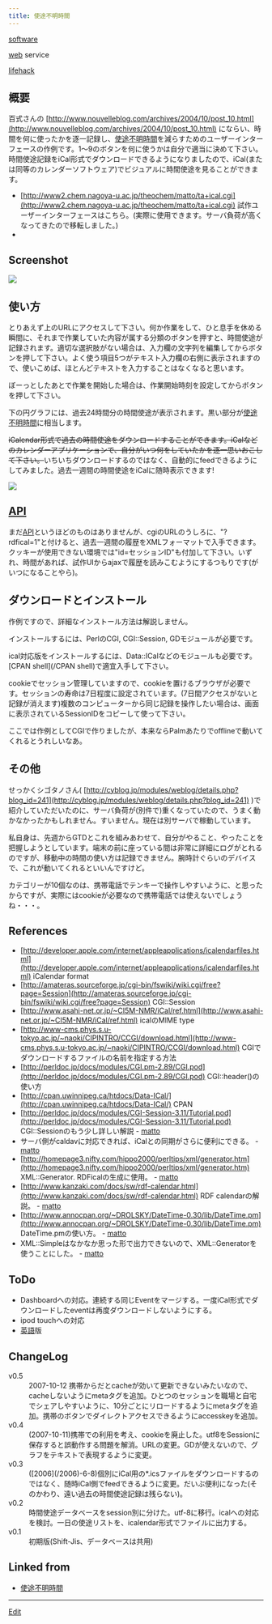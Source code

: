 ```yaml
---
title: 使途不明時間
---
```



[software](/software)

[web](/web) service

[lifehack](/lifehack)


## 概要

百式さんの [http://www.nouvelleblog.com/archives/2004/10/post_10.html](http://www.nouvelleblog.com/archives/2004/10/post_10.html) にならい、時間を何に使ったかを逐一記録し、[使途不明時間](/使途不明時間)を減らすためのユーザーインターフェースの作例です。1〜9のボタンを何に使うかは自分で適当に決めて下さい。時間使途記録をiCal形式でダウンロードできるようになりましたので、iCal(または同等のカレンダーソフトウェア)でビジュアルに時間使途を見ることができます。

* [http://www2.chem.nagoya-u.ac.jp/theochem/matto/ta+ical.cgi](http://www2.chem.nagoya-u.ac.jp/theochem/matto/ta+ical.cgi) 試作ユーザーインターフェースはこちら。(実際に使用できます。サーバ負荷が高くなってきたので移転しました。)
* [](http://theochem.chem.okayama-u.ac.jp/vitroid/使途不明時間/ta+ical.cgi)

## Screenshot

![](http://theochem.chem.okayama-u.ac.jp/vitroid/使途不明時間/ta.png)


## 使い方

とりあえず上のURLにアクセスして下さい。何か作業をして、ひと息手を休める瞬間に、それまで作業していた内容が属する分類のボタンを押すと、時間使途が記録されます。適切な選択肢がない場合は、入力欄の文字列を編集してからボタンを押して下さい。よく使う項目5つがテキスト入力欄の右側に表示されますので、使いこめば、ほとんどテキストを入力することはなくなると思います。



ぼーっとしたあとで作業を開始した場合は、作業開始時刻を設定してからボタンを押して下さい。



下の円グラフには、過去24時間分の時間使途が表示されます。黒い部分が[使途不明時間](/使途不明時間)に相当します。



~~iCalendar形式で過去の時間使途をダウンロードすることができます。iCalなどのカレンダーアプリケーションで、自分がいつ何をしていたかを逐一思いおこして下さい。~~いちいちダウンロードするのではなく、自動的にfeedできるようにしてみました。過去一週間の時間使途をiCalに随時表示できます!

![](http://theochem.chem.okayama-u.ac.jp/vitroid/使途不明時間/ical.png)


## [API](/API)

まだ[API](/API)というほどのものはありませんが、cgiのURLのうしろに、"?rdfical=1"と付けると、過去一週間の履歴をXMLフォーマットで入手できます。クッキーが使用できない環境では"id=セッションID"も付加して下さい。いずれ、時間があれば、試作UIからajaxで履歴を読みこむようにするつもりです(がいつになることやら)。


## ダウンロードとインストール

作例ですので、詳細なインストール方法は解説しません。



インストールするには、PerlのCGI, CGI::Session, GDモジュールが必要です。



ical対応版をインストールするには、Data::ICalなどのモジュールも必要です。[CPAN shell](/CPAN shell)で適宜入手して下さい。



cookieでセッション管理していますので、cookieを置けるブラウザが必要です。セッションの寿命は7日程度に設定されています。(7日間アクセスがないと記録が消えます)複数のコンピューターから同じ記録を操作したい場合は、画面に表示されているSessionIDをコピーして使って下さい。



ここでは作例としてCGIで作りましたが、本来ならPalmあたりでofflineで動いてくれるとうれしいなあ。


## その他

せっかくシゴタノさん( [http://cyblog.jp/modules/weblog/details.php?blog_id=241](http://cyblog.jp/modules/weblog/details.php?blog_id=241) )で紹介していただいたのに、サーバ負荷が(別件で)重くなっていたので、うまく動かなかったかもしれません。すいません。現在は別サーバで稼動しています。



私自身は、先週からGTDとこれを組みあわせて、自分がやること、やったことを把握しようとしています。端末の前に座っている間は非常に詳細にログがとれるのですが、移動中の時間の使い方は記録できません。腕時計ぐらいのデバイスで、これが動いてくれるといいんですけど。



カテゴリーが10個なのは、携帯電話でテンキーで操作しやすいように、と思ったからですが、実際にはcookieが必要なので携帯電話では使えないでしょうね・・・。


## References

* [http://developer.apple.com/internet/appleapplications/icalendarfiles.html](http://developer.apple.com/internet/appleapplications/icalendarfiles.html) iCalendar format
* [http://amateras.sourceforge.jp/cgi-bin/fswiki/wiki.cgi/free?page=Session](http://amateras.sourceforge.jp/cgi-bin/fswiki/wiki.cgi/free?page=Session) CGI::Session
* [http://www.asahi-net.or.jp/~CI5M-NMR/iCal/ref.html](http://www.asahi-net.or.jp/~CI5M-NMR/iCal/ref.html) icalのMIME type
* [http://www-cms.phys.s.u-tokyo.ac.jp/~naoki/CIPINTRO/CCGI/download.html](http://www-cms.phys.s.u-tokyo.ac.jp/~naoki/CIPINTRO/CCGI/download.html) CGIでダウンロードするファイルの名前を指定する方法
* [http://perldoc.jp/docs/modules/CGI.pm-2.89/CGI.pod](http://perldoc.jp/docs/modules/CGI.pm-2.89/CGI.pod) CGI::header()の使い方
* [http://cpan.uwinnipeg.ca/htdocs/Data-ICal/](http://cpan.uwinnipeg.ca/htdocs/Data-ICal/) CPAN
* [http://perldoc.jp/docs/modules/CGI-Session-3.11/Tutorial.pod](http://perldoc.jp/docs/modules/CGI-Session-3.11/Tutorial.pod) CGI::Sessionのもう少し詳しい解説 - [matto](/matto) 
* サーバ側がcaldavに対応できれば、iCalとの同期がさらに便利にできる。 - [matto](/matto) 
* [http://homepage3.nifty.com/hippo2000/perltips/xml/generator.htm](http://homepage3.nifty.com/hippo2000/perltips/xml/generator.htm) XML::Generator. RDFicalの生成に使用。 - [matto](/matto) 
* [http://www.kanzaki.com/docs/sw/rdf-calendar.html](http://www.kanzaki.com/docs/sw/rdf-calendar.html) RDF calendarの解説。 - [matto](/matto) 
* [http://www.annocpan.org/~DROLSKY/DateTime-0.30/lib/DateTime.pm](http://www.annocpan.org/~DROLSKY/DateTime-0.30/lib/DateTime.pm) DateTime.pmの使い方。 - [matto](/matto) 
* XML::Simpleはなかなか思った形で出力できないので、XML::Generatorを使うことにした。 - [matto](/matto) 

## ToDo

* Dashboardへの対応。連続する同じEventをマージする。一度iCal形式でダウンロードしたeventは再度ダウンロードしないようにする。
* ipod touchへの対応
* [英語](/英語)版

## ChangeLog

<dl>
  <dt>v0.5</dt><dd>2007-10-12 携帯からだとcacheが効いて更新できないみたいなので、cacheしないようにmetaタグを追加。ひとつのセッションを職場と自宅でシェアしやすいように、10分ごとにリロードするようにmetaタグを追加。携帯のボタンでダイレクトアクセスできるようにaccesskeyを追加。
</dd>
  <dt>v0.4</dt><dd>(2007-10-11)携帯での利用を考え、cookieを廃止した。utf8をSessionに保存すると誤動作する問題を解消。URLの変更。GDが使えないので、グラフをテキストで表現するように変更。
</dd>
  <dt>v0.3</dt><dd>([2006](/2006)-6-8)個別にiCal用の*.icsファイルをダウンロードするのではなく、随時iCal側でfeedできるように変更。だいぶ便利になった(そのかわり、遠い過去の時間使途記録は残らない)。
</dd>
  <dt>v0.2</dt><dd>時間使途データベースをsession別に分けた。utf-8に移行。icalへの対応を検討。一日の使途リストを、icalendar形式でファイルに出力する。
</dd>
  <dt>v0.1</dt><dd>初期版(Shift-Jis、データベースは共用)
</dd>


## Linked from

* [使途不明時間](/使途不明時間)


----

[Edit](https://github.com/vitroid/vitroid.github.io/edit/master/MD/使途不明時間.md)

